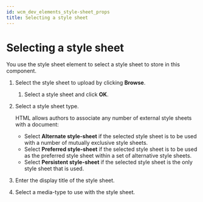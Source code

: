 ```yaml
---
id: wcm_dev_elements_style-sheet_props
title: Selecting a style sheet
---
```


# Selecting a style sheet


You use the style sheet element to select a style sheet to store in this component.

1.  Select the style sheet to upload by clicking **Browse**.

    1.  Select a style sheet and click **OK**.

2.  Select a style sheet type.

    HTML allows authors to associate any number of external style sheets with a document:

    -   Select **Alternate style-sheet** if the selected style sheet is to be used with a number of mutually exclusive style sheets.
    -   Select **Preferred style-sheet** if the selected style sheet is to be used as the preferred style sheet within a set of alternative style sheets.
    -   Select **Persistent style-sheet** if the selected style sheet is the only style sheet that is used.
3.  Enter the display title of the style sheet.

4.  Select a media-type to use with the style sheet.


